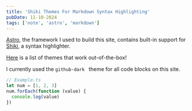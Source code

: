 ```yaml
---
title: 'Shiki Themes For Markdown Syntax Highlighting'
pubDate: 11-10-2024
tags: ['note', 'astro', 'markdown']
---
```


[Astro](https://astro.build/), the framework I used to build this site, contains built-in support for [Shiki](https://shiki.style/), a syntax highlighter. 

[Here](https://shiki.style/themes) is a list of themes that work out-of-the-box!

I currently used the `github-dark ` theme for all code blocks on this site.

```typescript
// Example.ts
let num = [1, 2, 3]
num.forEach(function (value) {
  console.log(value)
})
```